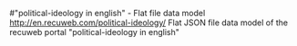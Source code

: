 #"political-ideology in english" - Flat file data model
http://en.recuweb.com/political-ideology/
Flat JSON file data model of the recuweb portal "political-ideology in english"
